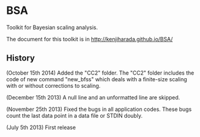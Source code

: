 BSA
===

Toolkit for Bayesian scaling analysis.

The document for this toolkit is in
       http://kenjiharada.github.io/BSA/

## History

(October 15th 2014) Added the "CC2" folder. The "CC2" folder includes
the code of new command "new_bfss" which deals with a finite-size
scaling with or without corrections to scaling.

(December 15th 2013) A null line and an unformatted line are skipped.

(November 25th 2013) Fixed the bugs in all application codes.
These bugs count the last data point in a data file or STDIN doubly.

(July 5th 2013) First release
